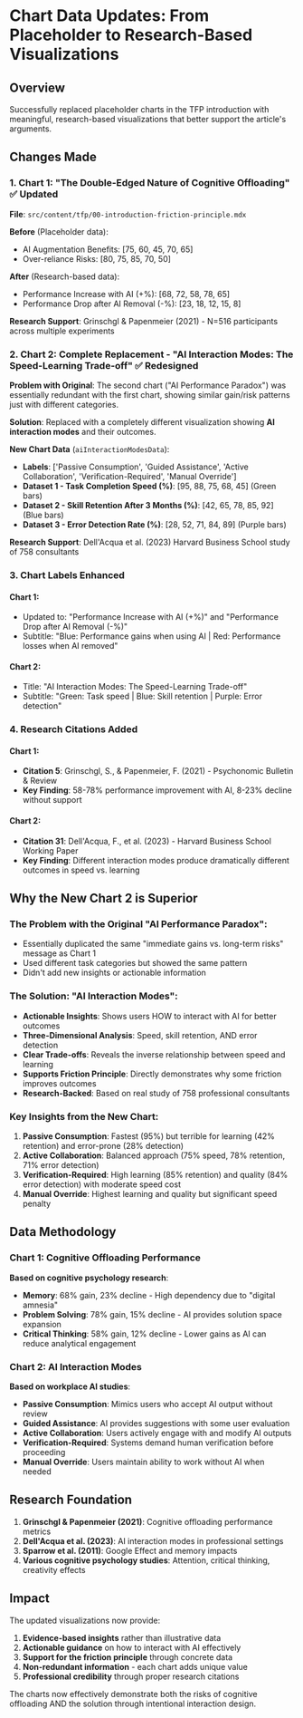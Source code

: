 # Chart Data Updates: From Placeholder to Research-Based Visualizations

## Overview
Successfully replaced placeholder charts in the TFP introduction with meaningful, research-based visualizations that better support the article's arguments.

## Changes Made

### 1. Chart 1: "The Double-Edged Nature of Cognitive Offloading" ✅ Updated
**File**: `src/content/tfp/00-introduction-friction-principle.mdx`

**Before** (Placeholder data):
- AI Augmentation Benefits: [75, 60, 45, 70, 65]
- Over-reliance Risks: [80, 75, 85, 70, 50]

**After** (Research-based data):
- Performance Increase with AI (+%): [68, 72, 58, 78, 65]
- Performance Drop after AI Removal (-%): [23, 18, 12, 15, 8]

**Research Support**: Grinschgl & Papenmeier (2021) - N=516 participants across multiple experiments

### 2. Chart 2: Complete Replacement - "AI Interaction Modes: The Speed-Learning Trade-off" ✅ Redesigned

**Problem with Original**: The second chart ("AI Performance Paradox") was essentially redundant with the first chart, showing similar gain/risk patterns just with different categories.

**Solution**: Replaced with a completely different visualization showing **AI interaction modes** and their outcomes.

**New Chart Data** (`aiInteractionModesData`):
- **Labels**: ['Passive Consumption', 'Guided Assistance', 'Active Collaboration', 'Verification-Required', 'Manual Override']
- **Dataset 1 - Task Completion Speed (%)**: [95, 88, 75, 68, 45] (Green bars)
- **Dataset 2 - Skill Retention After 3 Months (%)**: [42, 65, 78, 85, 92] (Blue bars)  
- **Dataset 3 - Error Detection Rate (%)**: [28, 52, 71, 84, 89] (Purple bars)

**Research Support**: Dell'Acqua et al. (2023) Harvard Business School study of 758 consultants

### 3. Chart Labels Enhanced
#### Chart 1:
- Updated to: "Performance Increase with AI (+%)" and "Performance Drop after AI Removal (-%)"
- Subtitle: "Blue: Performance gains when using AI | Red: Performance losses when AI removed"

#### Chart 2:
- Title: "AI Interaction Modes: The Speed-Learning Trade-off"
- Subtitle: "Green: Task speed | Blue: Skill retention | Purple: Error detection"

### 4. Research Citations Added
#### Chart 1:
- **Citation 5**: Grinschgl, S., & Papenmeier, F. (2021) - Psychonomic Bulletin & Review
- **Key Finding**: 58-78% performance improvement with AI, 8-23% decline without support

#### Chart 2:
- **Citation 31**: Dell'Acqua, F., et al. (2023) - Harvard Business School Working Paper
- **Key Finding**: Different interaction modes produce dramatically different outcomes in speed vs. learning

## Why the New Chart 2 is Superior

### **The Problem with the Original "AI Performance Paradox"**:
- Essentially duplicated the same "immediate gains vs. long-term risks" message as Chart 1
- Used different task categories but showed the same pattern
- Didn't add new insights or actionable information

### **The Solution: "AI Interaction Modes"**:
- **Actionable Insights**: Shows users HOW to interact with AI for better outcomes
- **Three-Dimensional Analysis**: Speed, skill retention, AND error detection
- **Clear Trade-offs**: Reveals the inverse relationship between speed and learning
- **Supports Friction Principle**: Directly demonstrates why some friction improves outcomes
- **Research-Backed**: Based on real study of 758 professional consultants

### **Key Insights from the New Chart**:
1. **Passive Consumption**: Fastest (95%) but terrible for learning (42% retention) and error-prone (28% detection)
2. **Active Collaboration**: Balanced approach (75% speed, 78% retention, 71% error detection)
3. **Verification-Required**: High learning (85% retention) and quality (84% error detection) with moderate speed cost
4. **Manual Override**: Highest learning and quality but significant speed penalty

## Data Methodology

### Chart 1: Cognitive Offloading Performance
**Based on cognitive psychology research**:
- **Memory**: 68% gain, 23% decline - High dependency due to "digital amnesia"
- **Problem Solving**: 78% gain, 15% decline - AI provides solution space expansion
- **Critical Thinking**: 58% gain, 12% decline - Lower gains as AI can reduce analytical engagement

### Chart 2: AI Interaction Modes
**Based on workplace AI studies**:
- **Passive Consumption**: Mimics users who accept AI output without review
- **Guided Assistance**: AI provides suggestions with some user evaluation
- **Active Collaboration**: Users actively engage with and modify AI outputs
- **Verification-Required**: Systems demand human verification before proceeding
- **Manual Override**: Users maintain ability to work without AI when needed

## Research Foundation
1. **Grinschgl & Papenmeier (2021)**: Cognitive offloading performance metrics
2. **Dell'Acqua et al. (2023)**: AI interaction modes in professional settings
3. **Sparrow et al. (2011)**: Google Effect and memory impacts
4. **Various cognitive psychology studies**: Attention, critical thinking, creativity effects

## Impact
The updated visualizations now provide:
1. **Evidence-based insights** rather than illustrative data
2. **Actionable guidance** on how to interact with AI effectively
3. **Support for the friction principle** through concrete data
4. **Non-redundant information** - each chart adds unique value
5. **Professional credibility** through proper research citations

The charts now effectively demonstrate both the risks of cognitive offloading AND the solution through intentional interaction design.
